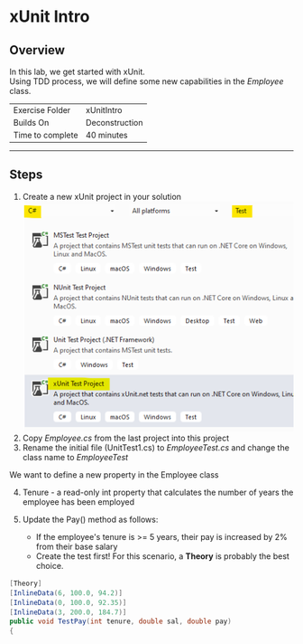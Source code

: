 ﻿# xUnit Intro
## Overview
In this lab, we get started with xUnit.  
Using TDD process, we will define some new capabilities in the *Employee* class.

| | |
| --------- | --------------------------- |
| Exercise Folder | xUnitIntro |
| Builds On | Deconstruction |
| Time to complete | 40 minutes

---

## Steps
1. Create a new xUnit project in your solution ![Xunit](xunit.png)
1. Copy *Employee.cs* from the last project into this project
1. Rename the initial file (UnitTest1.cs) to *EmployeeTest.cs* and change the 
class name to *EmployeeTest*

We want to define a new property in the Employee class

4. Tenure - a read-only int property that calculates the number of years the employee
has been employed

5. Update the Pay() method as follows:
	- If the employee's tenure is >= 5 years, their pay is increased by 2% from their 
	base salary
	- Create the test first!  For this scenario, a **Theory** is probably the best choice.
 
```csharp
[Theory]
[InlineData(6, 100.0, 94.2)]
[InlineData(0, 100.0, 92.35)]
[InlineData(3, 200.0, 184.7)]
public void TestPay(int tenure, double sal, double pay)
{
```

